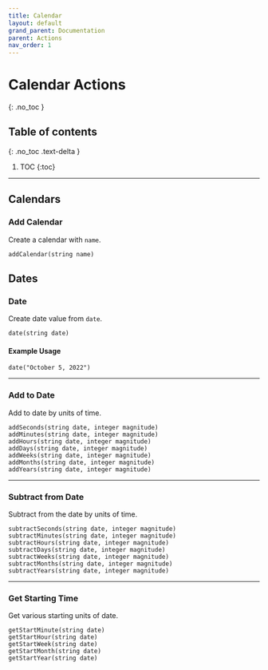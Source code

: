 ```yaml
---
title: Calendar
layout: default
grand_parent: Documentation
parent: Actions
nav_order: 1
---
```


# Calendar Actions
{: .no_toc }

## Table of contents
{: .no_toc .text-delta }

1. TOC
{:toc}

---

## Calendars

### Add Calendar

Create a calendar with `name`.

```
addCalendar(string name)
```

## Dates

### Date

Create date value from `date`.

```
date(string date)
```

#### Example Usage

```
date("October 5, 2022")
```

---

### Add to Date

Add to date by units of time.

```
addSeconds(string date, integer magnitude)
addMinutes(string date, integer magnitude)
addHours(string date, integer magnitude)
addDays(string date, integer magnitude)
addWeeks(string date, integer magnitude)
addMonths(string date, integer magnitude)
addYears(string date, integer magnitude)
```

---

### Subtract from Date

Subtract from the date by units of time.

```
subtractSeconds(string date, integer magnitude)
subtractMinutes(string date, integer magnitude)
subtractHours(string date, integer magnitude)
subtractDays(string date, integer magnitude)
subtractWeeks(string date, integer magnitude)
subtractMonths(string date, integer magnitude)
subtractYears(string date, integer magnitude)
```

---

### Get Starting Time

Get various starting units of date.

```
getStartMinute(string date)
getStartHour(string date)
getStartWeek(string date)
getStartMonth(string date)
getStartYear(string date)
```

